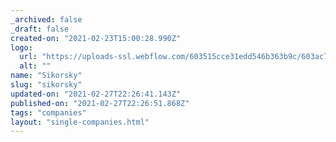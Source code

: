 ```yaml
---
_archived: false
_draft: false
created-on: "2021-02-23T15:00:28.990Z"
logo:
  url: "https://uploads-ssl.webflow.com/603515cce31edd546b363b9c/603ac71f6827ade13d1effe2_sikorskywhite.png"
  alt: ""
name: "Sikorsky"
slug: "sikorsky"
updated-on: "2021-02-27T22:26:41.143Z"
published-on: "2021-02-27T22:26:51.868Z"
tags: "companies"
layout: "single-companies.html"
---
```



